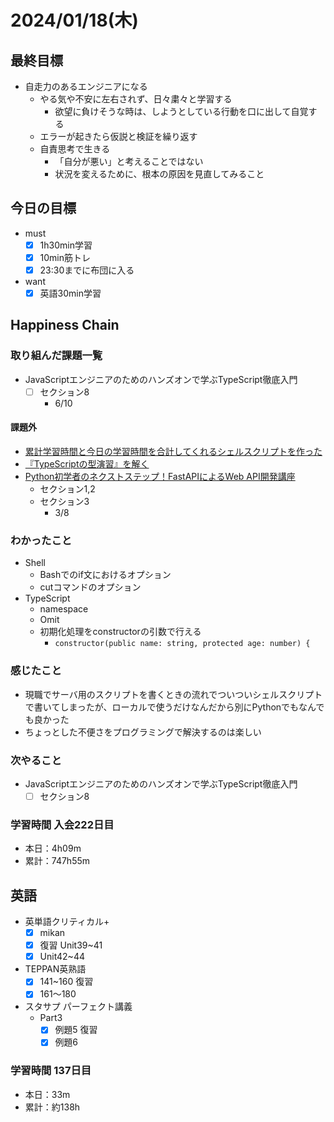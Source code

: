 # 2024/01/18(木)

## 最終目標

- 自走力のあるエンジニアになる
  - やる気や不安に左右されず、日々粛々と学習する
    - 欲望に負けそうな時は、しようとしている行動を口に出して自覚する
  - エラーが起きたら仮説と検証を繰り返す
  - 自責思考で生きる
    - 「自分が悪い」と考えることではない
    - 状況を変えるために、根本の原因を見直してみること

## 今日の目標

- must
  - [x] 1h30min学習
  - [x] 10min筋トレ
  - [x] 23:30までに布団に入る
- want
  - [x] 英語30min学習

## Happiness Chain

### 取り組んだ課題一覧

- JavaScriptエンジニアのためのハンズオンで学ぶTypeScript徹底入門
  - [ ] セクション8
    - 6/10

#### 課題外

- [累計学習時間と今日の学習時間を合計してくれるシェルスクリプトを作った](https://qiita.com/wsigma21/items/3b9c788270e56532fbd9)
- [『TypeScriptの型演習』を解く](https://zenn.dev/wsigma21/scraps/ed6a5c5022c0e3)
- [Python初学者のネクストステップ！FastAPIによるWeb API開発講座](https://www.udemy.com/course/python-fastapi/)
  - セクション1,2
  - セクション3
    - 3/8

### わかったこと

- Shell
  - Bashでのif文におけるオプション
  - cutコマンドのオプション
- TypeScript
  - namespace
  - Omit
  - 初期化処理をconstructorの引数で行える
    - `constructor(public name: string, protected age: number) {`

### 感じたこと

- 現職でサーバ用のスクリプトを書くときの流れでついついシェルスクリプトで書いてしまったが、ローカルで使うだけなんだから別にPythonでもなんでも良かった
- ちょっとした不便さをプログラミングで解決するのは楽しい

### 次やること

- JavaScriptエンジニアのためのハンズオンで学ぶTypeScript徹底入門
  - [ ] セクション8

### 学習時間 入会222日目

- 本日：4h09m
- 累計：747h55m

## 英語

- 英単語クリティカル+
  - [x] mikan
  - [x] 復習 Unit39~41
  - [x] Unit42~44

- TEPPAN英熟語
  - [x] 141~160 復習
  - [x] 161〜180

- スタサプ パーフェクト講義
  - Part3
    - [x] 例題5 復習
    - [x] 例題6

### 学習時間 137日目

- 本日：33m
- 累計：約138h
